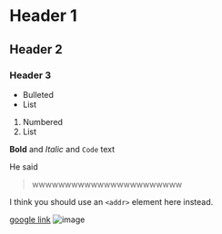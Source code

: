 
# Header 1
## Header 2
### Header 3

- Bulleted
- List

1. Numbered
2. List

**Bold** and _Italic_ and `Code` text 



He said 
>wwwwwwwwwwwwwwwwwwwwwww


I think you should use an
`<addr>` element here instead.













[google link](https://google.com/)
![image](https://www.imagejournal.org/wp-content/uploads/bb-plugin/cache/23466317216_b99485ba14_o-panorama.jpg)

